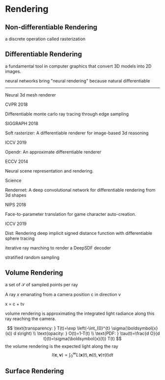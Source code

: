 # Rendering



## Non-differentiable Rendering

a discrete operation called rasterization





## Differentiable Rendering

a fundamental tool in computer graphics that convert 3D models into 2D images.



neural networks bring "neural rendering" because natural differentiable





---

Neural 3d mesh renderer

CVPR 2018

Differentiable monte carlo ray tracing through edge sampling

SIGGRAPH 2018

Soft rasterizer: A differentiable renderer for image-based 3d reasoning

ICCV 2019

Opendr: An approximate differentiable renderer

ECCV 2014





Neural scene representation and rendering.

Science

Rendernet: A deep convolutional network for differentiable rendering from 3d shapes

NIPS 2018

Face-to-parameter translation for game character auto-creation.

ICCV 2019





Dist: Rendering deep implicit signed distance function with differentiable sphere tracing

iterative ray marching to render a DeepSDF decoder

stratified random sampling 





## Volume Rendering

a set of $\mathcal{S}$ of sampled points per ray

A ray $x$ emanating from a camera position c in direction v 

x = c + tv 

volume rendering is approximating the integrated light radiance along this ray reaching the camera.




$$
\text{transparency: } T(t)=\exp \left(-\int_{0}^{t} \sigma(\boldsymbol{x}(s)) d s\right)
\\
\text{opacity: } O(t)=1-T(t)
\\
\text{PDF: } \tau(t)=\frac{d O}{d t}(t)=\sigma(\boldsymbol{x}(t)) T(t)
$$
the volume rendering is the expected light along the ray
$$
I(\boldsymbol{c}, \boldsymbol{v})=\int_{0}^{\infty} L(\boldsymbol{x}(t), \boldsymbol{n}(t), \boldsymbol{v}) \tau(t) d t
$$






## Surface Rendering

